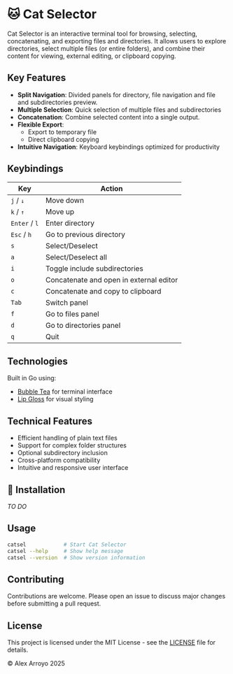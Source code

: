# 🐱 Cat Selector

Cat Selector is an interactive terminal tool for browsing, selecting, concatenating, and exporting files and directories. It allows users to explore directories, select multiple files (or entire folders), and combine their content for viewing, external editing, or clipboard copying.

## Key Features

- **Split Navigation**: Divided panels for directory, file navigation and file and subdirectories preview.
- **Multiple Selection**: Quick selection of multiple files and subdirectories
- **Concatenation**: Combine selected content into a single output.
- **Flexible Export**: 
  - Export to temporary file
  - Direct clipboard copying
- **Intuitive Navigation**: Keyboard keybindings optimized for productivity

## Keybindings

| Key | Action |
|-------|--------|
| `j` / `↓` | Move down |
| `k` / `↑` | Move up |
| `Enter` / `l` | Enter directory |
| `Esc` / `h` | Go to previous directory |
| `s` | Select/Deselect |
| `a` | Select/Deselect all |
| `i` | Toggle include subdirectories |
| `o` | Concatenate and open in external editor |
| `c` | Concatenate and copy to clipboard |
| `Tab` | Switch panel |
| `f` | Go to files panel |
| `d` | Go to directories panel |
| `q` | Quit |

## Technologies

Built in Go using:
- [Bubble Tea](https://github.com/charmbracelet/bubbletea) for terminal interface
- [Lip Gloss](https://github.com/charmbracelet/lipgloss) for visual styling

## Technical Features

- Efficient handling of plain text files
- Support for complex folder structures
- Optional subdirectory inclusion
- Cross-platform compatibility
- Intuitive and responsive user interface

## 🚀 Installation

_TO DO_

## Usage

```bash
catsel            # Start Cat Selector
catsel --help     # Show help message
catsel --version  # Show version information
```

## Contributing

Contributions are welcome. Please open an issue to discuss major changes before submitting a pull request.

## License

This project is licensed under the MIT License - see the [LICENSE](LICENSE) file for details.


© Alex Arroyo 2025
